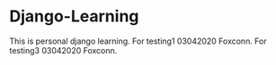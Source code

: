 # Django-Learning
This is personal django learning.
For testing1 03042020 Foxconn.
For testing3 03042020 Foxconn.

